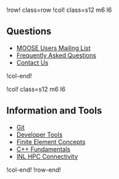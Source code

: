 !row! class=row
!col! class=s12 m6 l6
## Questions

- [MOOSE Users Mailing List](https://groups.google.com/forum/#!forum/moose-users)
- [Frequently Asked Questions](help/faq.md)
- [Contact Us](help/contact_us.md)

!col-end!

!col! class=s12 m6 l6
## Information and Tools

- [Git](git.md)
- [Developer Tools](help/development/index.md)
- [Finite Element Concepts](finite_element_concepts/index.md)
- [C++ Fundamentals](utilities/c++/index.md)
- [INL HPC Connectivity](help/inlhpcconnectivity.md)

!col-end!
!row-end!
